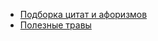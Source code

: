 * [Подборка цитат и афоризмов](Подборка%20цитат%20и%20афоризмов)
* [Полезные травы](Полезные%20травы)